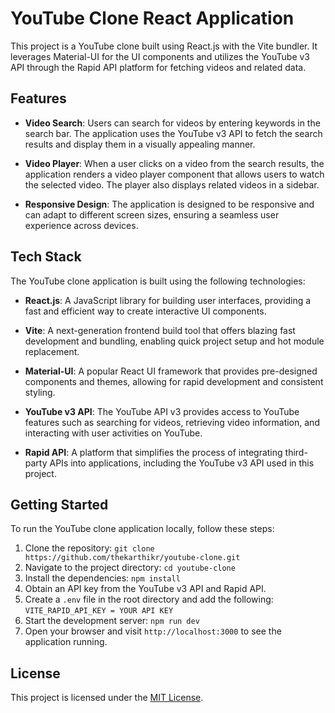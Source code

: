 # YouTube Clone React Application

This project is a YouTube clone built using React.js with the Vite bundler. It leverages Material-UI for the UI components and utilizes the YouTube v3 API through the Rapid API platform for fetching videos and related data.

## Features

- **Video Search**: Users can search for videos by entering keywords in the search bar. The application uses the YouTube v3 API to fetch the search results and display them in a visually appealing manner.

- **Video Player**: When a user clicks on a video from the search results, the application renders a video player component that allows users to watch the selected video. The player also displays related videos in a sidebar.

- **Responsive Design**: The application is designed to be responsive and can adapt to different screen sizes, ensuring a seamless user experience across devices.

## Tech Stack

The YouTube clone application is built using the following technologies:

- **React.js**: A JavaScript library for building user interfaces, providing a fast and efficient way to create interactive UI components.

- **Vite**: A next-generation frontend build tool that offers blazing fast development and bundling, enabling quick project setup and hot module replacement.

- **Material-UI**: A popular React UI framework that provides pre-designed components and themes, allowing for rapid development and consistent styling.

- **YouTube v3 API**: The YouTube API v3 provides access to YouTube features such as searching for videos, retrieving video information, and interacting with user activities on YouTube.

- **Rapid API**: A platform that simplifies the process of integrating third-party APIs into applications, including the YouTube v3 API used in this project.

## Getting Started

To run the YouTube clone application locally, follow these steps:

1. Clone the repository: `git clone https://github.com/thekarthikr/youtube-clone.git`
2. Navigate to the project directory: `cd youtube-clone`
3. Install the dependencies: `npm install`
4. Obtain an API key from the YouTube v3 API and Rapid API.
5. Create a `.env` file in the root directory and add the following:
  `VITE_RAPID_API_KEY = YOUR API KEY`
6. Start the development server: `npm run dev`
7. Open your browser and visit `http://localhost:3000` to see the application running.

## License

This project is licensed under the [MIT License](LICENSE).


